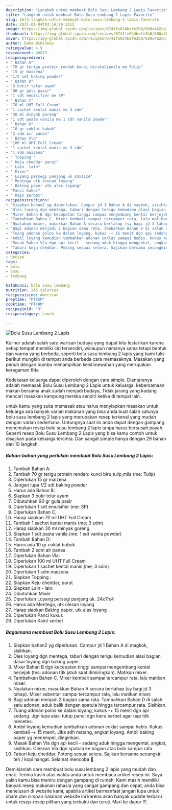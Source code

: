 ```yaml
---
description: "Langkah untuk membuat Bolu Susu Lembang 2 Lapis Favorite"
title: "Langkah untuk membuat Bolu Susu Lembang 2 Lapis Favorite"
slug: 1672-langkah-untuk-membuat-bolu-susu-lembang-2-lapis-favorite
date: 2021-01-04T03:16:19.281Z
image: https://img-global.cpcdn.com/recipes/0741fe024befe2b8/680x482cq70/bolu-susu-lembang-2-lapis-foto-resep-utama.jpg
thumbnail: https://img-global.cpcdn.com/recipes/0741fe024befe2b8/680x482cq70/bolu-susu-lembang-2-lapis-foto-resep-utama.jpg
cover: https://img-global.cpcdn.com/recipes/0741fe024befe2b8/680x482cq70/bolu-susu-lembang-2-lapis-foto-resep-utama.jpg
author: Emma McKinney
ratingvalue: 4.9
reviewcount: 46873
recipeingredient:
- " Bahan A"
- "70 gr terigu protein rendah kunci birutulipmila me Tulip"
- "15 gr maizena"
- "1/2 sdt baking powder"
- " Bahan B"
- "3 butir telur ayam"
- "90 gr gula pasir"
- "1 sdt emulsifier me SP"
- " Bahan C"
- "70 ml UHT Full Cream"
- "1 sachet kental manis me 3 sdm"
- "30 ml minyak goreng"
- "1 sdt pasta vanila me 1 sdt vanila powder"
- " Bahan D"
- "10 gr coklat bubuk"
- "2 sdm air panas"
- " Bahan Vla"
- "100 ml UHT Full Cream"
- "1 sachet kental manis me 3 sdm"
- "1 sdm maizena"
- " Topping "
- " Keju cheddar parut"
- " Lain  lain"
- " Mixer"
- " Loyang persegi panjang uk 24x11x4"
- " Mentega utk olesan loyang"
- " Baking paper utk alas loyang"
- "Panci kukus"
- " Kain serbet"
recipeinstructions:
- "Siapkan bahan2 yg diperlukan. Campur jd 1 Bahan A di magkok, sisihkan."
- "Oles loyang dgn mentega, taburi dengan terigu kemudian alasi bagian dasar loyang dgn baking paper."
- "Mixer Bahan B dgn kecepatan tinggi sampai mengembang kental berjejak (tes: adonan tdk jatuh saat dimiringkan). Matikan mixer."
- "Tambahkan Bahan C. Mixer kembali sampai tercampur rata, lalu matikan mixer."
- "Nyalakan mixer, masukkan Bahan A secara bertahap (sy bagi jd 3 tahap). Mixer sebentar sampai tercampur rata, lalu matikan mixer."
- "Bagi adonan menjadi 2 bagian sama rata. Tambahkan Bahan D di salah satu adonan, aduk balik dengan spatula hingga tercampur rata. Sisihkan."
- "Tuang adonan polos ke dalam loyang, kukus -+ 15 menit dgn api sedang. Jgn lupa alasi tutup panci dgn kain/ serbet agar uap tdk menetes."
- "Ambil loyang kemudian tambahkan adonan coklat sampai habis. Kukus kembali -+ 15 menit. Jika sdh matang, angkat loyang. Ambil baking paper yg menempel, dinginkan."
- "Masak Bahan Vla dgn api kecil - sedang aduk hingga mengental, angkat, sisihkan. Oleskan Vla dgn spatula ke bagian atas bolu sampai rata."
- "Taburi keju cheddar. Potong sesuai selera. Sajikan bersama secangkir teh / kopi hangat. Selamat mencoba 🥰."
categories:
- Recipe
tags:
- bolu
- susu
- lembang

katakunci: bolu susu lembang 
nutrition: 245 calories
recipecuisine: American
preptime: "PT35M"
cooktime: "PT40M"
recipeyield: "3"
recipecategory: Lunch

---
```



![Bolu Susu Lembang 2 Lapis](https://img-global.cpcdn.com/recipes/0741fe024befe2b8/680x482cq70/bolu-susu-lembang-2-lapis-foto-resep-utama.jpg)

Kuliner adalah salah satu warisan budaya yang dapat kita lestarikan karena setiap tempat memiliki ciri tersendiri, walaupun namanya sama tetapi bentuk dan warna yang berbeda, seperti bolu susu lembang 2 lapis yang kami tulis berikut mungkin di tempat anda berbeda cara memasaknya. Masakan yang penuh dengan bumbu menampilkan keistimewahan yang merupakan keragaman Kita



Kedekatan keluarga dapat diperoleh dengan cara simple. Diantaranya adalah memasak Bolu Susu Lembang 2 Lapis untuk keluarga. kebersamaan makan bersama anak sudah menjadi budaya, Tidak jarang yang kadang mencari masakan kampung mereka sendiri ketika di tempat lain.

untuk kamu yang suka memasak atau harus menyiapkan masakan untuk keluarga ada banyak varian makanan yang bisa anda buat salah satunya bolu susu lembang 2 lapis yang merupakan resep terkenal yang mudah dengan varian sederhana. Untungnya saat ini anda dapat dengan gampang menemukan resep bolu susu lembang 2 lapis tanpa harus bersusah payah.
Seperti resep Bolu Susu Lembang 2 Lapis yang bisa kamu contoh untuk disajikan pada keluarga tercinta. Dan sangat simple hanya dengan 29 bahan dan 10 langkah.


<!--inarticleads1-->

##### Bahan-bahan yang perlukan membuat Bolu Susu Lembang 2 Lapis:

1. Tambah  Bahan A:
1. Tambah 70 gr terigu protein rendah: kunci biru,tulip,mila (me: Tulip)
1. Diperlukan 15 gr maizena
1. Jangan lupa 1/2 sdt baking powder
1. Harus ada  Bahan B:
1. Siapkan 3 butir telur ayam
1. Dibutuhkan 90 gr gula pasir
1. Diperlukan 1 sdt emulsifier (me: SP)
1. Diperlukan  Bahan C;
1. Harap siapkan 70 ml UHT Full Cream
1. Tambah 1 sachet kental manis (me; 3 sdm)
1. Harap siapkan 30 ml minyak goreng
1. Siapkan 1 sdt pasta vanila (me: 1 sdt vanila powder)
1. Tambah  Bahan D:
1. Harus ada 10 gr coklat bubuk
1. Tambah 2 sdm air panas
1. Diperlukan  Bahan Vla:
1. Diperlukan 100 ml UHT Full Cream
1. Diperlukan 1 sachet kental manis (me; 3 sdm)
1. Diperlukan 1 sdm maizena
1. Siapkan  Topping :
1. Siapkan  Keju cheddar, parut
1. Siapkan  Lain - lain:
1. Dibutuhkan  Mixer
1. Diperlukan  Loyang persegi panjang uk. 24x11x4
1. Harus ada  Mentega, utk olesan loyang
1. Harap siapkan  Baking paper, utk alas loyang
1. Diperlukan Panci kukus
1. Diperlukan  Kain/ serbet




<!--inarticleads2-->

##### Bagaimana membuat  Bolu Susu Lembang 2 Lapis:

1. Siapkan bahan2 yg diperlukan. Campur jd 1 Bahan A di magkok, sisihkan.
1. Oles loyang dgn mentega, taburi dengan terigu kemudian alasi bagian dasar loyang dgn baking paper.
1. Mixer Bahan B dgn kecepatan tinggi sampai mengembang kental berjejak (tes: adonan tdk jatuh saat dimiringkan). Matikan mixer.
1. Tambahkan Bahan C. Mixer kembali sampai tercampur rata, lalu matikan mixer.
1. Nyalakan mixer, masukkan Bahan A secara bertahap (sy bagi jd 3 tahap). Mixer sebentar sampai tercampur rata, lalu matikan mixer.
1. Bagi adonan menjadi 2 bagian sama rata. Tambahkan Bahan D di salah satu adonan, aduk balik dengan spatula hingga tercampur rata. Sisihkan.
1. Tuang adonan polos ke dalam loyang, kukus -+ 15 menit dgn api sedang. Jgn lupa alasi tutup panci dgn kain/ serbet agar uap tdk menetes.
1. Ambil loyang kemudian tambahkan adonan coklat sampai habis. Kukus kembali -+ 15 menit. Jika sdh matang, angkat loyang. Ambil baking paper yg menempel, dinginkan.
1. Masak Bahan Vla dgn api kecil - sedang aduk hingga mengental, angkat, sisihkan. Oleskan Vla dgn spatula ke bagian atas bolu sampai rata.
1. Taburi keju cheddar. Potong sesuai selera. Sajikan bersama secangkir teh / kopi hangat. Selamat mencoba 🥰.




Demikianlah cara membuat bolu susu lembang 2 lapis yang mudah dan enak. Terima kasih atas waktu anda untuk membaca artikel resep ini. Saya yakin kamu bisa meniru dengan gampang di rumah. Kami masih memiliki banyak resep makanan rahasia yang sangat gampang dan cepat, anda bisa menelusuri di website kami, apabila artikel bermanfaat jangan lupa untuk share dan simpan halaman website ini karena akan banyak update terbaru untuk resep-resep pilihan yang terbukti dan teruji. Mari ke dapur !!!. 
